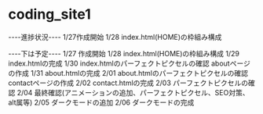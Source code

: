 # coding_site1

----進捗状況----
1/27作成開始
1/28 index.html(HOME)の枠組み構成




----下は予定----
1/27 作成開始
1/28 index.html(HOME)の枠組み構成
1/29 index.htmlの完成
1/30 index.htmlのパーフェクトピクセルの確認 aboutページの作成
1/31 about.htmlの完成
2/01 about.htmlのパーフェクトピクセルの確認 contactページの作成
2/02 contact.htmlの完成
2/03 パーフェクトピクセルの確認 
2/04 最終確認(アニメーションの追加、パーフェクトピクセル、SEO対策、alt属等) 
2/05 ダークモードの追加
2/06 ダークモードの完成